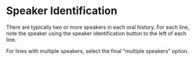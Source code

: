 # Speaker Identification

There are typically two or more speakers in each oral history. For each line, note the speaker using the speaker identification button to the left of each line.

For lines with multiple speakers, select the final "multiple speakers" option.

<!--video below should be of someone choosing speaker id for multiple speakers-->
<!-- <div class="video-wrapper">
  <video loop autoplay src="/project/assets/img/transcribe-edit.mp4" alt="Screenshot of a transcript being edited."></video>
</div> -->
